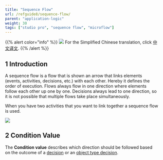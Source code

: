 ```yaml
---
title: "Sequence Flow"
url: /refguide8/sequence-flow/
parent: "application-logic"
weight: 30
tags: ["studio pro", "sequence flow", "microflow"]
---
```


{{% alert color="info" %}}
<img src="attachments/chinese-translation/china.png" style="display: inline-block; margin: 0" /> For the Simplified Chinese translation, click [中文译文](https://cdn.mendix.tencent-cloud.com/documentation/refguide8/sequence-flow.pdf).
{{% /alert %}}

## 1 Introduction

A sequence flow is a flow that is shown an arrow that links elements (events, activities, decisions, etc.) with each other. Hereby it defines the order of execution. Flows always flow in one direction where elements follow each other up one by one. Decisions always lead to one direction, so it is not possible that multiple flows take place simultaneously.

When you have two activities that you want to link together a sequence flow is used.

![](/attachments/refguide8/modeling/application-logic/sequence-flow/sequence-flow.png)

## 2 Condition Value

The **Condition value** describes which direction should be followed based on the outcome of a [decision](/refguide8/decision/) or an [object type decision](/refguide8/object-type-decision/).